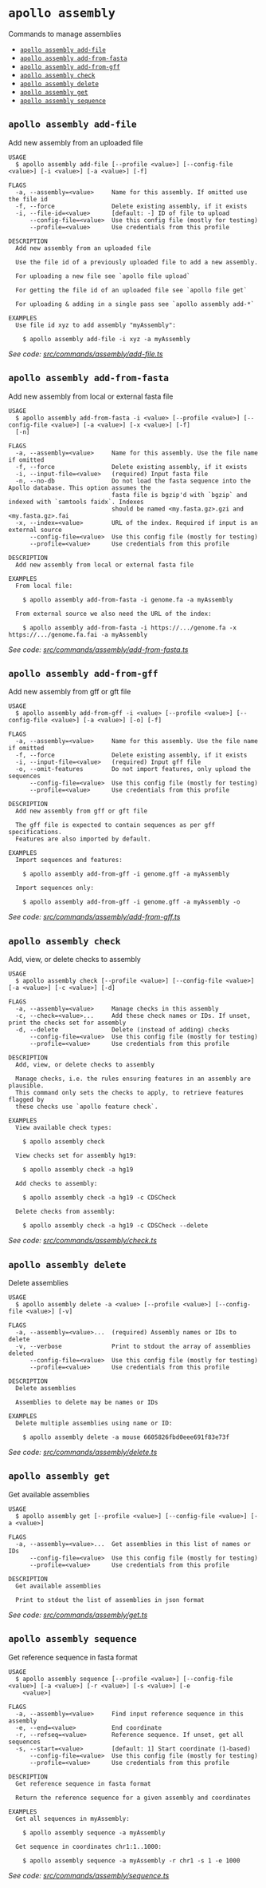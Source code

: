 # `apollo assembly`

Commands to manage assemblies

- [`apollo assembly add-file`](#apollo-assembly-add-file)
- [`apollo assembly add-from-fasta`](#apollo-assembly-add-from-fasta)
- [`apollo assembly add-from-gff`](#apollo-assembly-add-from-gff)
- [`apollo assembly check`](#apollo-assembly-check)
- [`apollo assembly delete`](#apollo-assembly-delete)
- [`apollo assembly get`](#apollo-assembly-get)
- [`apollo assembly sequence`](#apollo-assembly-sequence)

## `apollo assembly add-file`

Add new assembly from an uploaded file

```
USAGE
  $ apollo assembly add-file [--profile <value>] [--config-file <value>] [-i <value>] [-a <value>] [-f]

FLAGS
  -a, --assembly=<value>     Name for this assembly. If omitted use the file id
  -f, --force                Delete existing assembly, if it exists
  -i, --file-id=<value>      [default: -] ID of file to upload
      --config-file=<value>  Use this config file (mostly for testing)
      --profile=<value>      Use credentials from this profile

DESCRIPTION
  Add new assembly from an uploaded file

  Use the file id of a previously uploaded file to add a new assembly.

  For uploading a new file see `apollo file upload`

  For getting the file id of an uploaded file see `apollo file get`

  For uploading & adding in a single pass see `apollo assembly add-*`

EXAMPLES
  Use file id xyz to add assembly "myAssembly":

    $ apollo assembly add-file -i xyz -a myAssembly
```

_See code:
[src/commands/assembly/add-file.ts](https://github.com/GMOD/Apollo3/blob/v0.1.19/packages/apollo-cli/src/commands/assembly/add-file.ts)_

## `apollo assembly add-from-fasta`

Add new assembly from local or external fasta file

```
USAGE
  $ apollo assembly add-from-fasta -i <value> [--profile <value>] [--config-file <value>] [-a <value>] [-x <value>] [-f]
  [-n]

FLAGS
  -a, --assembly=<value>     Name for this assembly. Use the file name if omitted
  -f, --force                Delete existing assembly, if it exists
  -i, --input-file=<value>   (required) Input fasta file
  -n, --no-db                Do not load the fasta sequence into the Apollo database. This option assumes the
                             fasta file is bgzip'd with `bgzip` and indexed with `samtools faidx`. Indexes
                             should be named <my.fasta.gz>.gzi and <my.fasta.gz>.fai
  -x, --index=<value>        URL of the index. Required if input is an external source
      --config-file=<value>  Use this config file (mostly for testing)
      --profile=<value>      Use credentials from this profile

DESCRIPTION
  Add new assembly from local or external fasta file

EXAMPLES
  From local file:

    $ apollo assembly add-from-fasta -i genome.fa -a myAssembly

  From external source we also need the URL of the index:

    $ apollo assembly add-from-fasta -i https://.../genome.fa -x https://.../genome.fa.fai -a myAssembly
```

_See code:
[src/commands/assembly/add-from-fasta.ts](https://github.com/GMOD/Apollo3/blob/v0.1.19/packages/apollo-cli/src/commands/assembly/add-from-fasta.ts)_

## `apollo assembly add-from-gff`

Add new assembly from gff or gft file

```
USAGE
  $ apollo assembly add-from-gff -i <value> [--profile <value>] [--config-file <value>] [-a <value>] [-o] [-f]

FLAGS
  -a, --assembly=<value>     Name for this assembly. Use the file name if omitted
  -f, --force                Delete existing assembly, if it exists
  -i, --input-file=<value>   (required) Input gff file
  -o, --omit-features        Do not import features, only upload the sequences
      --config-file=<value>  Use this config file (mostly for testing)
      --profile=<value>      Use credentials from this profile

DESCRIPTION
  Add new assembly from gff or gft file

  The gff file is expected to contain sequences as per gff specifications.
  Features are also imported by default.

EXAMPLES
  Import sequences and features:

    $ apollo assembly add-from-gff -i genome.gff -a myAssembly

  Import sequences only:

    $ apollo assembly add-from-gff -i genome.gff -a myAssembly -o
```

_See code:
[src/commands/assembly/add-from-gff.ts](https://github.com/GMOD/Apollo3/blob/v0.1.19/packages/apollo-cli/src/commands/assembly/add-from-gff.ts)_

## `apollo assembly check`

Add, view, or delete checks to assembly

```
USAGE
  $ apollo assembly check [--profile <value>] [--config-file <value>] [-a <value>] [-c <value>] [-d]

FLAGS
  -a, --assembly=<value>     Manage checks in this assembly
  -c, --check=<value>...     Add these check names or IDs. If unset, print the checks set for assembly
  -d, --delete               Delete (instead of adding) checks
      --config-file=<value>  Use this config file (mostly for testing)
      --profile=<value>      Use credentials from this profile

DESCRIPTION
  Add, view, or delete checks to assembly

  Manage checks, i.e. the rules ensuring features in an assembly are plausible.
  This command only sets the checks to apply, to retrieve features flagged by
  these checks use `apollo feature check`.

EXAMPLES
  View available check types:

    $ apollo assembly check

  View checks set for assembly hg19:

    $ apollo assembly check -a hg19

  Add checks to assembly:

    $ apollo assembly check -a hg19 -c CDSCheck

  Delete checks from assembly:

    $ apollo assembly check -a hg19 -c CDSCheck --delete
```

_See code:
[src/commands/assembly/check.ts](https://github.com/GMOD/Apollo3/blob/v0.1.19/packages/apollo-cli/src/commands/assembly/check.ts)_

## `apollo assembly delete`

Delete assemblies

```
USAGE
  $ apollo assembly delete -a <value> [--profile <value>] [--config-file <value>] [-v]

FLAGS
  -a, --assembly=<value>...  (required) Assembly names or IDs to delete
  -v, --verbose              Print to stdout the array of assemblies deleted
      --config-file=<value>  Use this config file (mostly for testing)
      --profile=<value>      Use credentials from this profile

DESCRIPTION
  Delete assemblies

  Assemblies to delete may be names or IDs

EXAMPLES
  Delete multiple assemblies using name or ID:

    $ apollo assembly delete -a mouse 6605826fbd0eee691f83e73f
```

_See code:
[src/commands/assembly/delete.ts](https://github.com/GMOD/Apollo3/blob/v0.1.19/packages/apollo-cli/src/commands/assembly/delete.ts)_

## `apollo assembly get`

Get available assemblies

```
USAGE
  $ apollo assembly get [--profile <value>] [--config-file <value>] [-a <value>]

FLAGS
  -a, --assembly=<value>...  Get assemblies in this list of names or IDs
      --config-file=<value>  Use this config file (mostly for testing)
      --profile=<value>      Use credentials from this profile

DESCRIPTION
  Get available assemblies

  Print to stdout the list of assemblies in json format
```

_See code:
[src/commands/assembly/get.ts](https://github.com/GMOD/Apollo3/blob/v0.1.19/packages/apollo-cli/src/commands/assembly/get.ts)_

## `apollo assembly sequence`

Get reference sequence in fasta format

```
USAGE
  $ apollo assembly sequence [--profile <value>] [--config-file <value>] [-a <value>] [-r <value>] [-s <value>] [-e
    <value>]

FLAGS
  -a, --assembly=<value>     Find input reference sequence in this assembly
  -e, --end=<value>          End coordinate
  -r, --refseq=<value>       Reference sequence. If unset, get all sequences
  -s, --start=<value>        [default: 1] Start coordinate (1-based)
      --config-file=<value>  Use this config file (mostly for testing)
      --profile=<value>      Use credentials from this profile

DESCRIPTION
  Get reference sequence in fasta format

  Return the reference sequence for a given assembly and coordinates

EXAMPLES
  Get all sequences in myAssembly:

    $ apollo assembly sequence -a myAssembly

  Get sequence in coordinates chr1:1..1000:

    $ apollo assembly sequence -a myAssembly -r chr1 -s 1 -e 1000
```

_See code:
[src/commands/assembly/sequence.ts](https://github.com/GMOD/Apollo3/blob/v0.1.19/packages/apollo-cli/src/commands/assembly/sequence.ts)_
